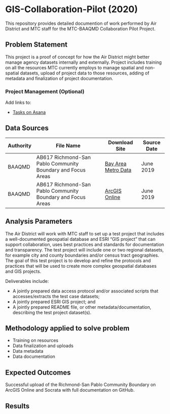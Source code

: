 # GIS-Collaboration-Pilot (2020)

This repository provides detailed documention of work performed by Air District and MTC staff for the MTC-BAAQMD Collaboration Pilot Project.

## Problem Statement

This project is a proof of concept for how the Air District might better manage agency datasets internally and externally. Project includes training on all the resources MTC currently employs to manage spatial and non-spatial datasets, upload of project data to those resources, adding of metadata and finalization of project documentation. 

### Project Management (Optional)

Add links to:
- [Tasks on Asana](https://app.asana.com/0/1166292188151673/1166292188151728)


## Data Sources

| __Authority__ | __File Name__ | __Download Site__ | __Source Date__ |
|-------------|------------|------------|------------|
| BAAQMD         | AB617 Richmond-San Pablo Community Boundary and Focus Areas | [Bay Area Metro Data](https://data.bayareametro.gov/)    | June 2019     |
| BAAQMD         | AB617 Richmond-San Pablo Community Boundary and Focus Areas | [ArcGIS Online](https://baaqmd.maps.arcgis.com/home/webmap/viewer.html?useExisting=1&layers=4bf66f78890c481290a68b82da8a684d)     | June 2019     |


## Analysis Parameters

The Air District will work with MTC staff to set up a test project that includes a well-documented geospatial database and ESRI “GIS project” that can support collaboration, uses best practices and standards for documentation and transparency. The test project will include one or two regional datasets, for example city and county boundaries and/or census tract geographies. The goal of this test project is to develop and refine the protocols and practices that will be used to create more complex geospatial databases and GIS projects. 

Deliverables include:

- A jointly prepared data access protocol and/or associated scripts that accesses/extracts the test case datasets;
- A jointly prepared ESRI GIS project; and
- A jointly prepared README file, or other metadata/documentation, describing the test project dataset(s).


## Methodology applied to solve problem

- Training on resources
- Data finalization and uploads
- Data metadata
- Data documentation


## Expected Outcomes

Successful upload of the Richmond-San Pablo Community Boundary on ArcGIS Online and Socrata with full documentation on GitHub.

## Results


